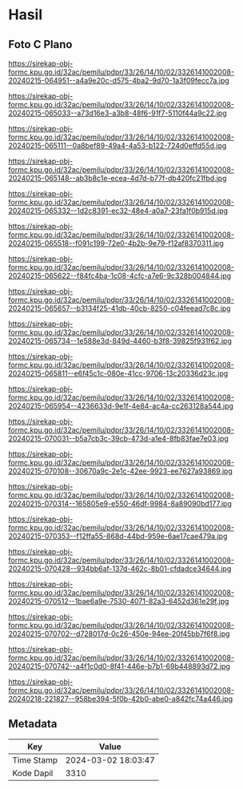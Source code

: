 # Hasil

## Foto C Plano

https://sirekap-obj-formc.kpu.go.id/32ac/pemilu/pdpr/33/26/14/10/02/3326141002008-20240215-064951--a4a9e20c-d575-4ba2-9d70-1a3f09fecc7a.jpg

https://sirekap-obj-formc.kpu.go.id/32ac/pemilu/pdpr/33/26/14/10/02/3326141002008-20240215-065033--a73d16e3-a3b8-48f6-91f7-5110f44a9c22.jpg

https://sirekap-obj-formc.kpu.go.id/32ac/pemilu/pdpr/33/26/14/10/02/3326141002008-20240215-065111--0a8bef89-49a4-4a53-b122-724d0effd55d.jpg

https://sirekap-obj-formc.kpu.go.id/32ac/pemilu/pdpr/33/26/14/10/02/3326141002008-20240215-065148--ab3b8c1e-ecea-4d7d-b77f-db420fc21fbd.jpg

https://sirekap-obj-formc.kpu.go.id/32ac/pemilu/pdpr/33/26/14/10/02/3326141002008-20240215-065332--1d2c8391-ec32-48e4-a0a7-23fa1f0b915d.jpg

https://sirekap-obj-formc.kpu.go.id/32ac/pemilu/pdpr/33/26/14/10/02/3326141002008-20240215-065518--f091c199-72e0-4b2b-9e79-f12af8370311.jpg

https://sirekap-obj-formc.kpu.go.id/32ac/pemilu/pdpr/33/26/14/10/02/3326141002008-20240215-065622--f84fc4ba-1c08-4cfc-a7e6-9c328b004844.jpg

https://sirekap-obj-formc.kpu.go.id/32ac/pemilu/pdpr/33/26/14/10/02/3326141002008-20240215-065657--b3134f25-41db-40cb-8250-c04feead7c8c.jpg

https://sirekap-obj-formc.kpu.go.id/32ac/pemilu/pdpr/33/26/14/10/02/3326141002008-20240215-065734--1e588e3d-849d-4460-b3f8-39825f931f62.jpg

https://sirekap-obj-formc.kpu.go.id/32ac/pemilu/pdpr/33/26/14/10/02/3326141002008-20240215-065811--e6f45c1c-080e-41cc-9706-13c20336d23c.jpg

https://sirekap-obj-formc.kpu.go.id/32ac/pemilu/pdpr/33/26/14/10/02/3326141002008-20240215-065954--4236633d-9e1f-4e84-ac4a-cc263128a544.jpg

https://sirekap-obj-formc.kpu.go.id/32ac/pemilu/pdpr/33/26/14/10/02/3326141002008-20240215-070031--b5a7cb3c-39cb-473d-a1e4-8fb83fae7e03.jpg

https://sirekap-obj-formc.kpu.go.id/32ac/pemilu/pdpr/33/26/14/10/02/3326141002008-20240215-070108--30670a9c-2e1c-42ee-9923-ee7627a93869.jpg

https://sirekap-obj-formc.kpu.go.id/32ac/pemilu/pdpr/33/26/14/10/02/3326141002008-20240215-070314--165805e9-e550-46df-9984-8a89090bd177.jpg

https://sirekap-obj-formc.kpu.go.id/32ac/pemilu/pdpr/33/26/14/10/02/3326141002008-20240215-070353--f12ffa55-868d-44bd-959e-6ae17cae479a.jpg

https://sirekap-obj-formc.kpu.go.id/32ac/pemilu/pdpr/33/26/14/10/02/3326141002008-20240215-070428--934bb6af-137d-462c-8b01-cfdadce34644.jpg

https://sirekap-obj-formc.kpu.go.id/32ac/pemilu/pdpr/33/26/14/10/02/3326141002008-20240215-070512--1bae6a9e-7530-4071-82a3-6452d361e29f.jpg

https://sirekap-obj-formc.kpu.go.id/32ac/pemilu/pdpr/33/26/14/10/02/3326141002008-20240215-070702--d728017d-0c26-450e-94ee-20f45bb7f6f8.jpg

https://sirekap-obj-formc.kpu.go.id/32ac/pemilu/pdpr/33/26/14/10/02/3326141002008-20240215-070742--a4f1c0d0-8f41-446e-b7b1-69b448893d72.jpg

https://sirekap-obj-formc.kpu.go.id/32ac/pemilu/pdpr/33/26/14/10/02/3326141002008-20240218-221827--958be394-5f0b-42b0-abe0-a842fc74a446.jpg


## Metadata

| Key        | Value               |
| ---------- | ------------------- |
| Time Stamp | 2024-03-02 18:03:47 |
| Kode Dapil | 3310                |



